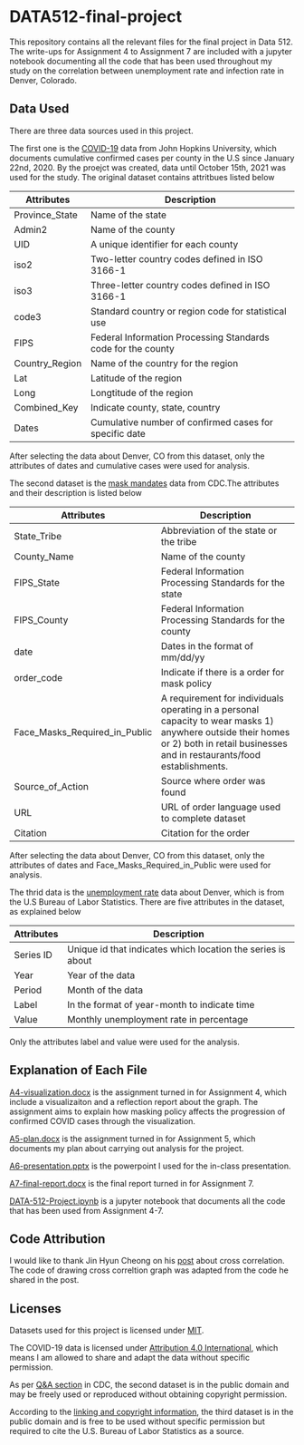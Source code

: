 # DATA512-final-project

This repository contains all the relevant files for the final project in Data 512. The write-ups for Assignment 4 to Assignment 7 are included with a jupyter notebook documenting all the code that has been used throughout my study on the correlation between unemployment rate and infection rate in Denver, Colorado. 

## Data Used
There are three data sources used in this project. 

The first one is the [COVID-19](https://www.kaggle.com/antgoldbloom/covid19-data-from-john-hopkins-university?select=RAW_us_confirmed_cases.csv) data from John Hopkins University, which documents cumulative confirmed cases per county in the U.S since January 22nd, 2020. By the proejct was created, data until October 15th, 2021 was used for the study. The original dataset contains attritbues listed below

| Attributes | Description |
| --- | --- |
| Province_State | Name of the state|
| Admin2| Name of the county |
| UID | A unique identifier for each county|
| iso2| Two-letter country codes defined in ISO 3166-1|
| iso3 | Three-letter country codes defined in ISO 3166-1|
| code3| Standard country or region code for statistical use |
| FIPS | Federal Information Processing Standards code for the county |
| Country_Region| Name of the country for the region |
| Lat | Latitude of the region |
| Long| Longtitude of the region |
| Combined_Key| Indicate county, state, country |
| Dates| Cumulative number of confirmed cases for specific date |

After selecting the data about Denver, CO from this dataset, only the attributes of dates and cumulative cases were used for analysis. 

The second dataset is the [mask mandates](https://data.cdc.gov/Policy-Surveillance/U-S-State-and-Territorial-Public-Mask-Mandates-Fro/62d6-pm5i) data from CDC.The attributes and their description is listed below

| Attributes | Description |
| --- | --- |
| State_Tribe | Abbreviation of the state or the tribe|
| County_Name| Name of the county |
| FIPS_State | Federal Information Processing Standards for the state|
| FIPS_County| Federal Information Processing Standards for the county|
| date | Dates in the format of mm/dd/yy|
| order_code| Indicate if there is a order for mask policy|
| Face_Masks_Required_in_Public | A requirement for individuals operating in a personal capacity to wear masks 1) anywhere outside their homes or 2) both in retail businesses and in restaurants/food establishments. |
| Source_of_Action| Source where order was found |
| URL| URL of order language used to complete dataset|
| Citation|Citation for the order|

After selecting the data about Denver, CO from this dataset, only the attributes of dates and Face_Masks_Required_in_Public were used for analysis.

The thrid data is the [unemployment rate](https://beta.bls.gov/dataViewer/view/timeseries/LAUCN080310000000003) data about Denver, which is from the U.S Bureau of Labor Statistics. There are five attributes in the dataset, as explained below

| Attributes | Description |
| --- | --- |
| Series ID| Unique id that indicates which location the series is about|
| Year| Year of the data |
| Period | Month of the data|
| Label| In the format of year-month to indicate time|
| Value | Monthly unemployment rate in percentage|

Only the attributes label and value were used for the analysis. 

## Explanation of Each File
[A4-visualization.docx](A4-visualization.docx) is the assignment turned in for Assignment 4, which include a visualizaiton and a reflection report about the graph. The assignment aims to explain how masking policy affects the progression of confirmed COVID cases through the visualization. 

[A5-plan.docx](A5-plan.docx) is the assignment turned in for Assignment 5, which documents my plan about carrying out analysis for the project. 

[A6-presentation.pptx](A6-presentation.pptx) is the powerpoint I used for the in-class presentation. 

[A7-final-report.docx](A7-final-report.docx) is the final report turned in for Assignment 7. 

[DATA-512-Project.ipynb](DATA-512-Project.ipynb) is a jupyter notebook that documents all the code that has been used from Assignment 4-7. 

## Code Attribution
I would like to thank Jin Hyun Cheong on his [post](https://towardsdatascience.com/four-ways-to-quantify-synchrony-between-time-series-data-b99136c4a9c9) about cross correlation. The code of drawing cross correltion graph was adapted from the code he shared in the post. 
## Licenses
Datasets used for this project is licensed under [MIT](LICENSE).

The COVID-19 data is licensed under [Attribution 4.0 International](https://creativecommons.org/licenses/by/4.0/legalcode), which means I am allowed to share and adapt the data without specific permission. 

As per [Q&A section](https://www.cdc.gov/Other/policies.html) in CDC, the second dataset is in the public domain and may be freely used or reproduced without obtaining copyright permission. 

According to the [linking and copyright information](https://www.bls.gov/bls/linksite.htm), the third dataset is in the public domain and is free to be used without specific permission but required to cite the U.S. Bureau of Labor Statistics as a source.
